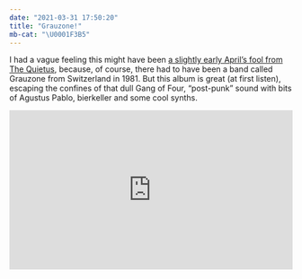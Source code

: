 ```yaml
---
date: "2021-03-31 17:50:20"
title: "Grauzone!"
mb-cat: "\U0001F3B5"
---
```


I had a vague feeling this might have been [a slightly early April’s fool from The Quietus](https://thequietus.com/articles/29782-grauzone-review), because, of course, there had to have been a band called Grauzone from Switzerland in 1981. But this album is great (at first listen), escaping the confines of that dull Gang of Four, “post-punk” sound with bits of Agustus Pablo, bierkeller and some cool synths.

<div style="padding:56.25% 0 0 0;position:relative;"><iframe src="https://player.vimeo.com/video/80722195?color=2b2b2b&byline=0&portrait=0" style="position:absolute;top:0;left:0;width:100%;height:100%;" frameborder="0" allow="autoplay; fullscreen; picture-in-picture" allowfullscreen></iframe></div>
